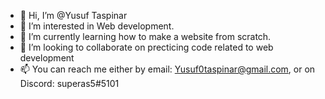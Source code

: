 - 👋 Hi, I’m @Yusuf Taspinar
- 👀 I’m interested in Web development.
- 🌱 I’m currently learning how to make a website from scratch.
- 💞️ I’m looking to collaborate on precticing code related to web development 
- 📫 You can reach me either by email: Yusuf0taspinar@gmail.com, or on Discord: superas5#5101

<!---
Yusufcan12/Yusufcan12 is a ✨ special ✨ repository because its `README.md` (this file) appears on your GitHub profile.
You can click the Preview link to take a look at your changes.
--->
